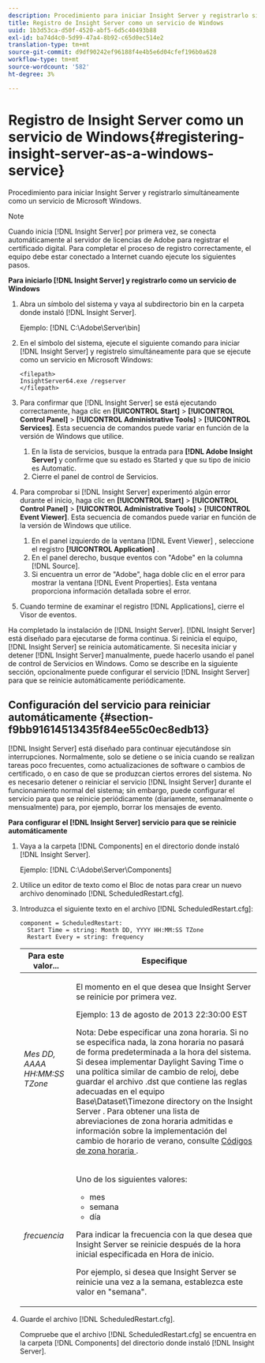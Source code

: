 ```yaml
---
description: Procedimiento para iniciar Insight Server y registrarlo simultáneamente como un servicio de Microsoft Windows.
title: Registro de Insight Server como un servicio de Windows
uuid: 1b3d53ca-d50f-4520-abf5-6d5c40493b88
exl-id: ba74d4c0-5d99-47a4-8b92-c65d0ec514e2
translation-type: tm+mt
source-git-commit: d9df90242ef96188f4e4b5e6d04cfef196b0a628
workflow-type: tm+mt
source-wordcount: '582'
ht-degree: 3%

---
```


# Registro de Insight Server como un servicio de Windows{#registering-insight-server-as-a-windows-service}

Procedimiento para iniciar Insight Server y registrarlo simultáneamente como un servicio de Microsoft Windows.

>[!NOTE]
>
>Cuando inicia [!DNL Insight Server] por primera vez, se conecta automáticamente al servidor de licencias de Adobe para registrar el certificado digital. Para completar el proceso de registro correctamente, el equipo debe estar conectado a Internet cuando ejecute los siguientes pasos.

**Para iniciarlo  [!DNL Insight Server] y registrarlo como un servicio de Windows**

1. Abra un símbolo del sistema y vaya al subdirectorio bin en la carpeta donde instaló [!DNL Insight Server].

   Ejemplo: [!DNL C:\Adobe\Server\bin]

1. En el símbolo del sistema, ejecute el siguiente comando para iniciar [!DNL Insight Server] y registrelo simultáneamente para que se ejecute como un servicio en Microsoft Windows:

   ```
   <filepath>
   InsightServer64.exe /regserver 
   </filepath>
   ```

1. Para confirmar que [!DNL Insight Server] se está ejecutando correctamente, haga clic en **[!UICONTROL Start]** > **[!UICONTROL Control Panel]** > **[!UICONTROL Administrative Tools]** > **[!UICONTROL Services]**. Esta secuencia de comandos puede variar en función de la versión de Windows que utilice.

   1. En la lista de servicios, busque la entrada para **[!DNL Adobe Insight Server]** y confirme que su estado es Started y que su tipo de inicio es Automatic.
   1. Cierre el panel de control de Servicios.

1. Para comprobar si [!DNL Insight Server] experimentó algún error durante el inicio, haga clic en **[!UICONTROL Start]** > **[!UICONTROL Control Panel]** > **[!UICONTROL Administrative Tools]** > **[!UICONTROL Event Viewer]**. Esta secuencia de comandos puede variar en función de la versión de Windows que utilice.

   1. En el panel izquierdo de la ventana [!DNL Event Viewer] , seleccione el registro **[!UICONTROL Application]** .
   1. En el panel derecho, busque eventos con &quot;Adobe&quot; en la columna [!DNL Source].
   1. Si encuentra un error de &quot;Adobe&quot;, haga doble clic en el error para mostrar la ventana [!DNL Event Properties]. Esta ventana proporciona información detallada sobre el error.

1. Cuando termine de examinar el registro [!DNL Applications], cierre el Visor de eventos.

Ha completado la instalación de [!DNL Insight Server]. [!DNL Insight Server] está diseñado para ejecutarse de forma continua. Si reinicia el equipo, [!DNL Insight Server] se reinicia automáticamente. Si necesita iniciar y detener [!DNL Insight Server] manualmente, puede hacerlo usando el panel de control de Servicios en Windows. Como se describe en la siguiente sección, opcionalmente puede configurar el servicio [!DNL Insight Server] para que se reinicie automáticamente periódicamente.

## Configuración del servicio para reiniciar automáticamente {#section-f9bb91614513435f84ee55c0ec8edb13}

[!DNL Insight Server] está diseñado para continuar ejecutándose sin interrupciones. Normalmente, solo se detiene o se inicia cuando se realizan tareas poco frecuentes, como actualizaciones de software o cambios de certificado, o en caso de que se produzcan ciertos errores del sistema. No es necesario detener o reiniciar el servicio [!DNL Insight Server] durante el funcionamiento normal del sistema; sin embargo, puede configurar el servicio para que se reinicie periódicamente (diariamente, semanalmente o mensualmente) para, por ejemplo, borrar los mensajes de evento.

**Para configurar el  [!DNL Insight Server] servicio para que se reinicie automáticamente**

1. Vaya a la carpeta [!DNL Components] en el directorio donde instaló [!DNL Insight Server].

   Ejemplo: [!DNL C:\Adobe\Server\Components]

1. Utilice un editor de texto como el Bloc de notas para crear un nuevo archivo denominado [!DNL ScheduledRestart.cfg].
1. Introduzca el siguiente texto en el archivo [!DNL ScheduledRestart.cfg]:

   ```
   component = ScheduledRestart:  
     Start Time = string: Month DD, YYYY HH:MM:SS TZone 
     Restart Every = string: frequency
   ```

   <table id="table_AC05861E141E4928BE844C8611DEC43D"> 
    <thead> 
      <tr> 
      <th colname="col1" class="entry"> Para este valor... </th> 
      <th colname="col2" class="entry"> Especifique </th> 
      </tr> 
    </thead>
    <tbody> 
      <tr> 
      <td colname="col1"> <i>Mes DD, AAAA HH:MM:SS TZone</i> </td> 
      <td colname="col2"> <p>El momento en el que desea que <span class="keyword"> Insight Server </span> se reinicie por primera vez. </p> <p>Ejemplo: 13 de agosto de 2013 22:30:00 EST </p> <p> <p>Nota:  Debe especificar una zona horaria. Si no se especifica nada, la zona horaria no pasará de forma predeterminada a la hora del sistema. Si desea implementar Daylight Saving Time o una política similar de cambio de reloj, debe guardar el archivo <span class="filepath"> .dst </span> que contiene las reglas adecuadas en el equipo Base\Dataset\Timezone directory on the <span class="keyword"> Insight Server </span>. Para obtener una lista de abreviaciones de zona horaria admitidas e información sobre la implementación del cambio de horario de verano, consulte <a href="../../../../home/c-inst-svr/c-time-zn-cds.md#concept-eed5ba32d5d347cf94b76db83b29f211"> Códigos de zona horaria </a>. </p> </p> </td> 
      </tr> 
      <tr> 
      <td colname="col1"> <i>frecuencia</i> </td> 
      <td colname="col2"> <p>Uno de los siguientes valores: 
       <ul id="ul_C29A40CD8FBB4333B5FA1D9E7DAD35EC"> 
       <li id="li_9FE07DD30C524CBB81C8F7968E7C733E">mes </li> 
       <li id="li_E5E1B97ED8FB43C0BDA496C620D24A4C">semana </li> 
       <li id="li_E6043B382FAE4B5D85CAADDFA60E4902">día </li> 
       </ul> </p> <p>Para indicar la frecuencia con la que desea que <span class="keyword"> Insight Server </span> se reinicie después de la hora inicial especificada en Hora de inicio. </p> <p>Por ejemplo, si desea que <span class="keyword"> Insight Server </span> se reinicie una vez a la semana, establezca este valor en "semana". </p> </td> 
      </tr> 
    </tbody> 
   </table>

1. Guarde el archivo [!DNL ScheduledRestart.cfg].

   Compruebe que el archivo [!DNL ScheduledRestart.cfg] se encuentra en la carpeta [!DNL Components] del directorio donde instaló [!DNL Insight Server].
